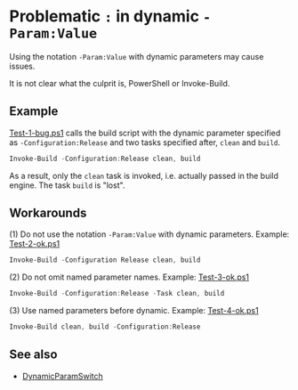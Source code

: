 # Problematic `:` in dynamic `-Param:Value`

Using the notation `-Param:Value` with dynamic parameters may cause issues.

It is not clear what the culprit is, PowerShell or Invoke-Build.

## Example

[Test-1-bug.ps1](Test-1-bug.ps1) calls the build script with the dynamic
parameter specified as `-Configuration:Release` and two tasks specified after,
`clean` and `build`.

```powershell
Invoke-Build -Configuration:Release clean, build
```

As a result, only the `clean` task is invoked, i.e. actually passed in the
build engine. The task `build` is "lost".

## Workarounds

(1) Do not use the notation `-Param:Value` with dynamic parameters.
Example: [Test-2-ok.ps1](Test-2-ok.ps1)

```powershell
Invoke-Build -Configuration Release clean, build
```

(2) Do not omit named parameter names.
Example: [Test-3-ok.ps1](Test-3-ok.ps1)

```powershell
Invoke-Build -Configuration:Release -Task clean, build
```

(3) Use named parameters before dynamic.
Example: [Test-4-ok.ps1](Test-4-ok.ps1)

```powershell
Invoke-Build clean, build -Configuration:Release
```

## See also

- [DynamicParamSwitch](../DynamicParamSwitch/README.md)
